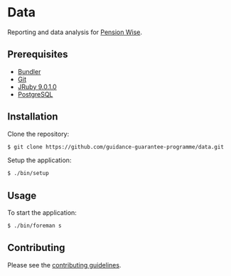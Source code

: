 # Data

Reporting and data analysis for [Pension Wise].


## Prerequisites

* [Bundler]
* [Git]
* [JRuby 9.0.1.0][JRuby]
* [PostgreSQL]


## Installation

Clone the repository:

```sh
$ git clone https://github.com/guidance-guarantee-programme/data.git
```

Setup the application:

```sh
$ ./bin/setup
```


## Usage

To start the application:

```sh
$ ./bin/foreman s
```

## Contributing

Please see the [contributing guidelines](/CONTRIBUTING.md).

[bundler]: https://libraries.io/rubygems/bundler
[git]: http://git-scm.com
[jruby]: http://jruby.org
[pension wise]: https://www.pensionwise.gov.uk
[postgresql]: http://www.postgresql.org

